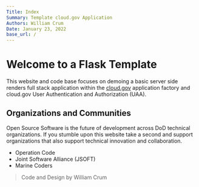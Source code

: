 ```yaml
---
Title: Index
Summary: Template cloud.gov Application
Authors: William Crum
Date: January 23, 2022
base_url: /
---
```


# Welcome to a Flask Template

This website and code base focuses on demoing a basic server side renders full stack application within the [cloud.gov](https://www.cloud.gov) application factory and cloud.gov User Authentication and Authorization (UAA).

## Organizations and Communities

Open Source Software is the future of development across DoD technical organizations. If you stumble upon this website take a second and support organizations that also support technical innovation and collaboration.

- Operation Code
- Joint Software Alliance (JSOFT)
- Marine Coders

> Code and Design by William Crum